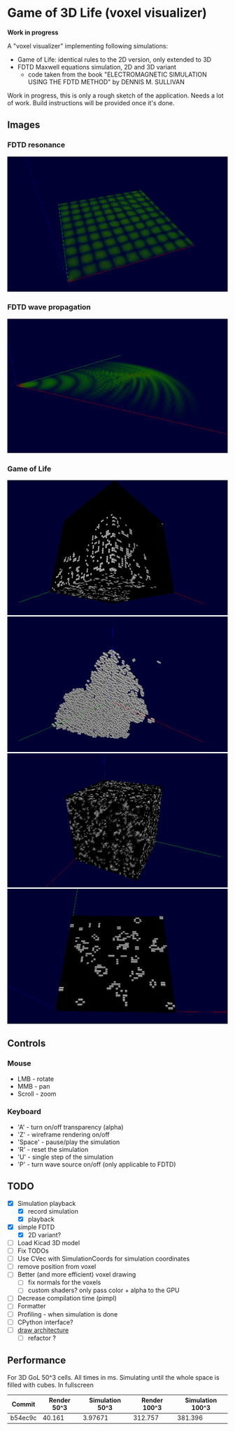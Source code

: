 # Game of 3D Life (voxel visualizer)

**Work in progress**

A "voxel visualizer" implementing following simulations:

* Game of Life: identical rules to the 2D version, only extended to 3D
* FDTD Maxwell equations simulation, 2D and 3D variant
    * code taken from the book "ELECTROMAGNETIC SIMULATION USING THE FDTD METHOD" by DENNIS M. SULLIVAN

Work in progress, this is only a rough sketch of the application. Needs a lot of work. Build instructions will be provided once it's done.

## Images

### FDTD resonance

![FDTD resonance](docs/img/fdtd_1.png)

### FDTD wave propagation

![FDTD wave propagation](docs/img/fdtd_2.png)

### Game of Life

![Game of life](docs/img/gol3d_1.png)
![Game of life](docs/img/gol3d_2.png)
![Game of life](docs/img/gol3d_3.png)
![Game of life](docs/img/gol2d_1.png)

## Controls

### Mouse

* LMB - rotate
* MMB - pan
* Scroll - zoom

### Keyboard

* 'A' - turn on/off transparency (alpha)
* 'Z' - wireframe rendering on/off
* 'Space' - pause/play the simulation
* 'R' - reset the simulation
* 'U' - single step of the simulation
* 'P' - turn wave source on/off (only applicable to FDTD)

## TODO

- [x] Simulation playback
    - [x] record simulation
    - [x] playback
- [x] simple FDTD
    - [x] 2D variant?
- [ ] Load Kicad 3D model
- [ ] Fix TODOs
- [ ] Use CVec with SimulationCoords for simulation coordinates
- [ ] remove position from voxel
- [ ] Better (and more efficient) voxel drawing
    - [ ] fix normals for the voxels
    - [ ] custom shaders? only pass color + alpha to the GPU
- [ ] Decrease compilation time (pimpl)
- [ ] Formatter
- [ ] Profiling - when simulation is done
- [ ] CPython interface?
- [ ] [draw architecture](https://plantuml.com/component-diagram)
    - [ ] refactor ?

## Performance

For 3D GoL 50^3 cells. All times in ms. Simulating until the whole space is filled with cubes. In fullscreen

| Commit  | Render 50^3 | Simulation 50^3 | Render 100^3 | Simulation 100^3 |
| ---     | ---         | ---             | ---          | ---              |
| b54ec9c | 40.161      | 3.97671         | 312.757      | 381.396          | 
